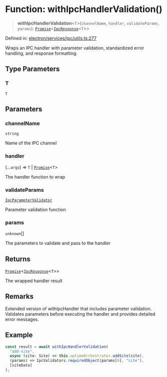 # Function: withIpcHandlerValidation()

> **withIpcHandlerValidation**\<`T`\>(`channelName`, `handler`, `validateParams`, `params`): [`Promise`](https://developer.mozilla.org/docs/Web/JavaScript/Reference/Global_Objects/Promise)\<[`IpcResponse`](../../types/interfaces/IpcResponse.md)\<`T`\>\>

Defined in: [electron/services/ipc/utils.ts:277](https://github.com/Nick2bad4u/Uptime-Watcher/blob/8a1973382d5fe14c52996ecda381894eb7ecd4a6/electron/services/ipc/utils.ts#L277)

Wraps an IPC handler with parameter validation, standardized error handling, and response formatting.

## Type Parameters

### T

`T`

## Parameters

### channelName

`string`

Name of the IPC channel

### handler

(...`args`) => `T` \| [`Promise`](https://developer.mozilla.org/docs/Web/JavaScript/Reference/Global_Objects/Promise)\<`T`\>

The handler function to wrap

### validateParams

[`IpcParameterValidator`](../../types/type-aliases/IpcParameterValidator.md)

Parameter validation function

### params

`unknown`[]

The parameters to validate and pass to the handler

## Returns

[`Promise`](https://developer.mozilla.org/docs/Web/JavaScript/Reference/Global_Objects/Promise)\<[`IpcResponse`](../../types/interfaces/IpcResponse.md)\<`T`\>\>

The wrapped handler result

## Remarks

Extended version of withIpcHandler that includes parameter validation.
Validates parameters before executing the handler and provides detailed error messages.

## Example

```typescript
const result = await withIpcHandlerValidation(
  "add-site",
  async (site: Site) => this.uptimeOrchestrator.addSite(site),
  (params) => IpcValidators.requiredObject(params[0], "site"),
  [siteData]
);
```
